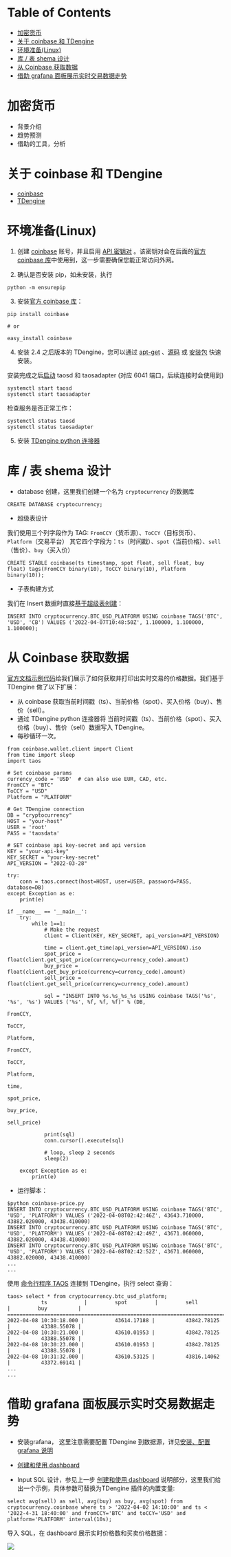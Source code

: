 Table of Contents
=================

   * [加密货币](#加密货币)
   * [关于 coinbase 和 TDengine](#关于-coinbase-和-tdengine)
   * [环境准备(Linux)](#环境准备linux)
   * [库 / 表 shema 设计](#库--表-shema-设计)
   * [从 Coinbase 获取数据](#从-coinbase-获取数据)
   * [借助 grafana 面板展示实时交易数据走势](#借助-grafana-面板展示实时交易数据走势)

# 加密货币
* 背景介绍
* 趋势预测
* 借助的工具，分析

# 关于 coinbase 和 TDengine

*  [coinbase](https://www.coinbase.com/)
*  [TDengine](https://www.taosdata.com/)

# 环境准备(Linux)

1.  创建 [coinbase](https://www.coinbase.com/signup) 账号，并且启用 [API 密钥对](https://www.coinbase.com/signin) 。该密钥对会在后面的[官方 coinbase 库](https://developers.coinbase.com/docs/wallet/client-libraries)中使用到，这一步需要确保您能正常访问外网。

2.  确认是否安装 pip，如未安装，执行

```
python -m ensurepip
```

3. 安装[官方 coinbase 库](https://developers.coinbase.com/docs/wallet/client-libraries)：

```
pip install coinbase

# or

easy_install coinbase
```

4.  安装  2.4 之后版本的 TDengine，您可以通过 [apt-get](https://www.taosdata.com/docs/cn/v2.0/getting-started#apt-get) 、[源码](https://www.taosdata.com/docs/cn/v2.0/getting-started#-4) 或 [安装包](https://www.taosdata.com/docs/cn/v2.0/getting-started#-2) 快速安装。

安装完成之后[启动](https://www.taosdata.com/docs/cn/v2.0/getting-started#-5) taosd 和 taosadapter (对应 6041 端口，后续连接时会使用到)

```
systemctl start taosd
systemctl start taosadapter
```
检查服务是否正常工作：

```
systemctl status taosd
systemctl status taosadapter
```

5.  安装 [TDengine python 连接器](https://www.taosdata.com/docs/cn/v2.0/connector#python)


# 库 / 表 shema 设计

* database 创建，这里我们创建一个名为 `cryptocurrency` 的数据库

```
CREATE DATABASE cryptocurrency;
```

* 超级表设计

我们使用三个列字段作为 TAG: `FromCCY`（货币源）、`ToCCY`（目标货币）、`Platform`（交易平台）
其它四个字段为：`ts`（时间戳）、`spot`（当前价格）、`sell` （售价）、`buy`（买入价）

```
CREATE STABLE coinbase(ts timestamp, spot float, sell float, buy float) tags(FromCCY binary(10), ToCCY binary(10), Platform binary(10));
```

* 子表构建方式

我们在 Insert 数据时直接[基于超级表创建](https://www.taosdata.com/docs/cn/v2.0/taos-sql#-3)：
```
INSERT INTO cryptocurrency.BTC_USD_PLATFORM USING coinbase TAGS('BTC', 'USD', 'CB') VALUES ('2022-04-07T10:48:50Z', 1.100000, 1.100000, 1.100000);
```

# 从 Coinbase 获取数据

[官方文档示例代码](https://developers.coinbase.com/docs/wallet/guides/price-data)给我们展示了如何获取并打印出实时交易的价格数据。我们基于 TDengine 做了以下扩展：


* 从 coinbase 获取当前时间戳（ts）、当前价格（spot）、买入价格（buy）、售价（sell）。
* 通过 TDengine python 连接器将 当前时间戳（ts）、当前价格（spot）、买入价格（buy）、售价（sell）数据写入 TDengine。
* 每秒循环一次。

```
from coinbase.wallet.client import Client
from time import sleep
import taos

# Set coinbase params
currency_code = 'USD'  # can also use EUR, CAD, etc.
FromCCY = "BTC"
ToCCY = "USD"
Platform = "PLATFORM"

# Get TDengine connection
DB = "cryptocurrency"
HOST = "your-host"
USER = 'root'
PASS = 'taosdata'

# SET coinbase api key-secret and api version
KEY = "your-api-key"
KEY_SECRET = "your-key-secret"
API_VERSION = "2022-03-28"

try:
    conn = taos.connect(host=HOST, user=USER, password=PASS, database=DB)
except Exception as e:
    print(e)

if __name__ == '__main__':
    try:
        while 1==1:
            # Make the request 
            client = Client(KEY, KEY_SECRET, api_version=API_VERSION)

            time = client.get_time(api_version=API_VERSION).iso
            spot_price = float(client.get_spot_price(currency=currency_code).amount)
            buy_price = float(client.get_buy_price(currency=currency_code).amount)
            sell_price = float(client.get_sell_price(currency=currency_code).amount)

            sql = "INSERT INTO %s.%s_%s_%s USING coinbase TAGS('%s', '%s', '%s') VALUES ('%s', %f, %f, %f)" % (DB,
                                                                                      FromCCY,
                                                                                      ToCCY,
                                                                                      Platform,
                                                                                      FromCCY,
                                                                                      ToCCY,
                                                                                      Platform,
                                                                                      time,
                                                                                      spot_price,
                                                                                      buy_price,
                                                                                      sell_price)

            print(sql)
            conn.cursor().execute(sql)

            # loop, sleep 2 seconds 
            sleep(2)

    except Exception as e:
        print(e)
```

* 运行脚本：

```
$python coinbase-price.py
INSERT INTO cryptocurrency.BTC_USD_PLATFORM USING coinbase TAGS('BTC', 'USD', 'PLATFORM') VALUES ('2022-04-08T02:42:46Z', 43643.710000, 43882.020000, 43438.410000)
INSERT INTO cryptocurrency.BTC_USD_PLATFORM USING coinbase TAGS('BTC', 'USD', 'PLATFORM') VALUES ('2022-04-08T02:42:49Z', 43671.060000, 43882.020000, 43438.410000)
INSERT INTO cryptocurrency.BTC_USD_PLATFORM USING coinbase TAGS('BTC', 'USD', 'PLATFORM') VALUES ('2022-04-08T02:42:52Z', 43671.060000, 43882.020000, 43438.410000)
...
...
```

使用 [命令行程序 TAOS](https://www.taosdata.com/docs/cn/v2.0/getting-started#console) 连接到 TDengine，执行 select 查询：

```
taos> select * from cryptocurrency.btc_usd_platform;
           ts            |         spot         |         sell         |         buy          |
===============================================================================================
2022-04-08 10:30:18.000 |          43614.17188 |          43842.78125 |          43388.55078 |
2022-04-08 10:30:21.000 |          43610.01953 |          43842.78125 |          43388.55078 |
2022-04-08 10:30:23.000 |          43610.01953 |          43842.78125 |          43388.55078 |
2022-04-08 10:31:32.000 |          43610.53125 |          43816.14062 |          43372.69141 |
...
...
```

#  借助 grafana 面板展示实时交易数据走势

* 安装grafana， 这里注意需要配置 TDengine 到数据源，详见[安装、配置 grafana 说明](https://www.taosdata.com/docs/cn/v2.0/connections#grafana) 

* [创建和使用 dashboard](https://www.taosdata.com/docs/cn/v2.0/connections#dashboard) 
* Input SQL 设计，参见上一步  [创建和使用 dashboard](https://www.taosdata.com/docs/cn/v2.0/connections#dashboard)  说明部分，这里我们给出一个示例，具体参数可替换为TDengine 插件的内置变量:

```
select avg(sell) as sell, avg(buy) as buy, avg(spot) from cryptocurrency.coinbase where ts > '2022-04-02 14:10:00' and ts < '2022-4-31 18:40:00' and fromCCY='BTC' and toCCY='USD' and platform='PLATFORM' interval(10s);
```

导入 SQL，在 dashboard 展示实时价格数和买卖价格数据：

![](./btc_usd.png)
